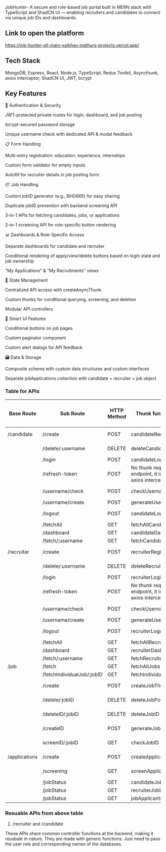 JobHunter- A secure and role-based job portal built in MERN stack with TypeScript and ShadCN UI — enabling recruiters and candidates to connect via unique job IDs and dashboards.

## Link to open the platform

https://job-hunter-git-main-vaibhav-mathurs-projects.vercel.app/

## Tech Stack
MongoDB, Express, React, Node.js, TypeScript, Redux Toolkit, Asyncthunk, axios interceptor, ShadCN UI, JWT, bcrypt

## Key Features
🔐 Authentication & Security

JWT-protected private routes for login, dashboard, and job posting

bcrypt-secured password storage

Unique username check with dedicated API & modal feedback

📋 Form Handling

Multi-entry registration: education, experience, internships

Custom form validator for empty inputs

Autofill for recruiter details in job posting form

📦 Job Handling

Custom jobID generator (e.g., BHG665) for easy sharing

Duplicate jobID prevention with backend screening API

3-in-1 APIs for fetching candidates, jobs, or applications

2-in-1 screening API for role-specific button rendering

📊 Dashboards & Role-Specific Access

Separate dashboards for candidate and recruiter

Conditional rendering of apply/view/delete buttons based on login state and job ownership

"My Applications" & "My Recruitments" views

🔄 State Management

Centralized API access with createAsyncThunk

Custom thunks for conditional querying, screening, and deletion

Modular API controllers

🧠 Smart UI Features

Conditional buttons on job pages

Custom paginator component

Custom alert dialogs for API feedback

🗃️ Data & Storage

Composite schema with custom data structures and custom interfaces

Separate jobApplications collection with candidate + recruiter + job object

### Table for APIs

| Base Route | Sub Route | HTTP Method |  Thunk function to call API  |  Slice name that is subscribed to the store   | Reducer in store to provide access to useSelector hook of the state all across project  |
|------------|-----------|-------------|------------------------------|-----------------------------------------------|------------------------------------------------------------------|
|/candidate  |/create    |    POST    |  candidateRegistration  |  No slice required, it provides only HTTP code for success or failure    |    N/A    |
|            |/delete/:username    |   DELETE   |  deleteCandidate  |  No slice required, it provides only HTTP code for success or failure    |    N/A    |
|            |/login     |    POST    |  candidateLogin  |  candidateLoginSlice  |  candidateLoginthunk  |
|            |/refresh-token  |  POST  |  No thunk required to hit this endpoint, it is handles by the axios interceptor  |  N/A  |  N/A  
|            |/username/check  |  POST  |  checkUsernameAvailability  |  No slice required, it provides only HTTP code for success or failure    |    N/A    |
|            |/username/create  |  POST  |  generateUsername  |  candidateUsernameGeneratorSlice  |  candidateUsernameGenerator  |
|            |/logout  |  POST  |  candidateLogout  |  No slice required, it provides only HTTP code for success or failure    |    N/A    |
|            |/fetchAll  |  GET  |  fetchAllCandidates  |  allCandidateSlice  |  fetch_all_candidates  |
|            |/dashboard  |  GET  |  candidateDashboard  |  candidateDashboardSlice  |  candidateDashboard  |
|            |/fetch/:username  |  GET  |  fetchCandidateDetails  |  candidateProfileSlice  |  candidate_profile  |
|/recruiter  |/create    |  POST  |  recruiterRegistration  |   No slice required, it provides only HTTP code for success or failure    |    N/A    |
|            |/delete/:username  |  DELETE  |  deleteRecruiter  |  No slice required, it provides only HTTP code for success or failure    |    N/A    |
|            |/login  |  POST    |  recruiterLogin  |  recruiterLoginSlice  |  recruiterLoginThunk  |
|            |/refresh-token  |  POST  |  No thunk required to hit this endpoint, it is handles by the axios interceptor  |  N/A  |  N/A
|            |/username/check  |  POST  |  checkUsernameAvailability  |  No slice required, it provides only HTTP code for success or failure    |    N/A    |
|            |/username/create  | POST  |  generateUsername  |  recruiterUsernameGeneratorSlice  |  recruiterUsernameGenerator  |
|            |/logout  |  POST  |  recruiterLogout  |  No slice required, it provides only HTTP code for success or failure    |    N/A    |
|            |/fetchAll  |  GET  |  fetchAllRecruiters  |  allRecruitersSlice  |  fetch_all_recruiters  |
|            |/dashboard  |  GET  |  recruiterDashboard  |  recruiterDashboardSlice  |  recruiterDashboard
|            |/fetch/:username  |  GET  |  fetchRecruiterDetails  |  recruiterProfileSlice  |  recruiter_profile
|/job        |/fetch    | GET  |  fetchAllJobs  |  allJobsSlice  |  allJobs  |
|            |/fetchIndividualJob/:jobID  |  GET  |  fetchIndividualJob  |  individualJobSlice  |  individual_job  |
|            |/create  |  POST  |  createJobThunk  |  No slice required, it provides only HTTP code for success or failure    |    N/A    |
|            |/delete/:jobID  |  DELETE  |  deleteJobPostingThunk  |  No slice required, it provides only HTTP code for success or failure    |    N/A    |
|            |/deleteID/:jobID  |  DELETE  |  deleteJobID  |  No slice required, it provides only HTTP code for success or failure    |    N/A    |
|            |/createID  |  POST  |  generateJobID  |  No slice required, it provides only HTTP code for success or failure    |    N/A    | 
|            |screenID/:jobID  |  GET  |  checkJobID  |  No slice required, it provides only HTTP code for success or failure    |    N/A    |
|/applications  |  /create  |  POST  |  createApplicationThunk  |  No slice required, it provides only HTTP code for success or failure    |    N/A    |
|               |/screening  |  GET  |  screenApplicationThunk  |  No slice required, it provides only HTTP code for success or failure    |    N/A    |
|               | /jobStatus  |  GET  |  candidateJobApplicationThunk  |  allJobsAppliedSlice  |  jobsAppliedByCandidate  |
|               | /jobStatus  |  GET  |  recruiterJobListingThunk  |  allRecruitmentSlice  |  allRecruitmentsBySlice  |
|               | /jobStatus  |  GET  |  jobApplicantsThunk  |  jobApplicantsSlice  |  allApplicantsForJob  |

### Resuable APIs from above table

1. /recruiter and /candidate

These APIs share common controller functions at the backend, making it reusbale in nature. They are made with generic functions. Just need to pass the user role and corresponding names of the databases.



